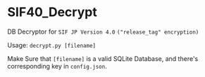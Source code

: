 # SIF40_Decrypt

DB Decryptor for `SIF JP Version 4.0` `("release_tag" encryption)`

Usage: `decrypt.py [filename]`

Make Sure that `[filename]` is a valid SQLite Database, and there's corresponding key in `config.json`.


